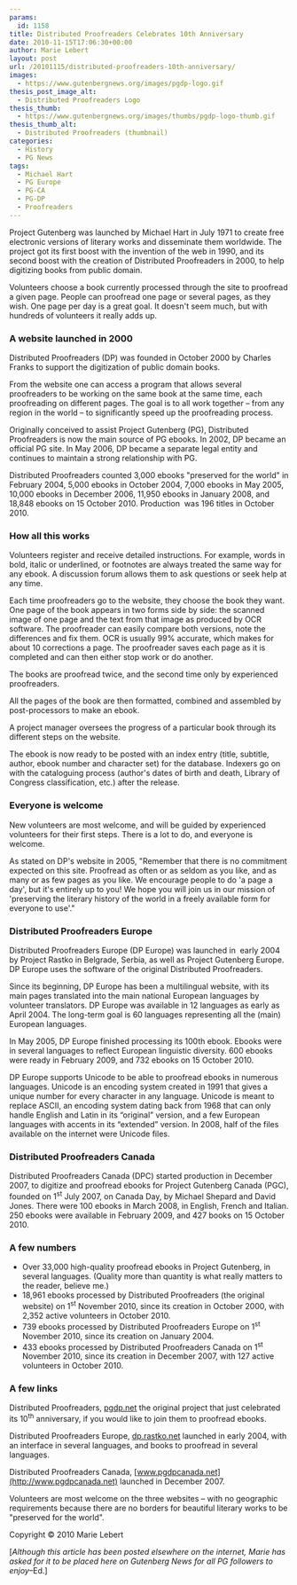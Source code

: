 ```yaml
---
params:
  id: 1158
title: Distributed Proofreaders Celebrates 10th Anniversary
date: 2010-11-15T17:06:30+00:00
author: Marie Lebert
layout: post
url: /20101115/distributed-proofreaders-10th-anniversary/
images:
  - https://www.gutenbergnews.org/images/pgdp-logo.gif
thesis_post_image_alt:
  - Distributed Proofreaders Logo
thesis_thumb:
  - https://www.gutenbergnews.org/images/thumbs/pgdp-logo-thumb.gif
thesis_thumb_alt:
  - Distributed Proofreaders (thumbnail)
categories:
  - History
  - PG News
tags:
  - Michael Hart
  - PG Europe
  - PG-CA
  - PG-DP
  - Proofreaders
---
```

Project Gutenberg was launched by Michael Hart in July 1971 to create free electronic versions of literary works and disseminate them worldwide. The project got its first boost with the invention of the web in 1990, and its second boost with the creation of Distributed Proofreaders in 2000, to help digitizing books from public domain.

Volunteers choose a book currently processed through the site to proofread a given page. People can proofread one page or several pages, as they wish. One page per day is a great goal. It doesn't seem much, but with hundreds of volunteers it really adds up.

### A website launched in 2000

Distributed Proofreaders (DP) was founded in October 2000 by Charles Franks to support the digitization of public domain books.

From the website one can access a program that allows several proofreaders to be working on the same book at the same time, each proofreading on different pages. The goal is to all work together – from any region in the world – to significantly speed up the proofreading process.

Originally conceived to assist Project Gutenberg (PG), Distributed Proofreaders is now the main source of PG ebooks. In 2002, DP became an official PG site. In May 2006, DP became a separate legal entity and continues to maintain a strong relationship with PG.

<!--more-->Distributed Proofreaders counted 3,000 ebooks "preserved for the world" in February 2004, 5,000 ebooks in October 2004, 7,000 ebooks in May 2005, 10,000 ebooks in December 2006, 11,950 ebooks in January 2008, and 18,848 ebooks on 15 October 2010. Production  was 196 titles in October 2010.

### How all this works

Volunteers register and receive detailed instructions. For example, words in bold, italic or underlined, or footnotes are always treated the same way for any ebook. A discussion forum allows them to ask questions or seek help at any time.

Each time proofreaders go to the website, they choose the book they want. One page of the book appears in two forms side by side: the scanned image of one page and the text from that image as produced by OCR software. The proofreader can easily compare both versions, note the differences and fix them. OCR is usually 99% accurate, which makes for about 10 corrections a page. The proofreader saves each page as it is completed and can then either stop work or do another.

The books are proofread twice, and the second time only by experienced proofreaders.

All the pages of the book are then formatted, combined and assembled by post-processors to make an ebook.

A project manager oversees the progress of a particular book through its different steps on the website.

The ebook is now ready to be posted with an index entry (title, subtitle, author, ebook number and character set) for the database. Indexers go on with the cataloguing process (author's dates of birth and death, Library of Congress classification, etc.) after the release.

### Everyone is welcome

New volunteers are most welcome, and will be guided by experienced volunteers for their first steps. There is a lot to do, and everyone is welcome.

As stated on DP's website in 2005, "Remember that there is no commitment expected on this site. Proofread as often or as seldom as you like, and as many or as few pages as you like. We encourage people to do 'a page a day', but it's entirely up to you! We hope you will join us in our mission of 'preserving the literary history of the world in a freely available form for everyone to use'."

### Distributed Proofreaders Europe

Distributed Proofreaders Europe (DP Europe) was launched in  early 2004 by Project Rastko in Belgrade, Serbia, as well as Project Gutenberg Europe. DP Europe uses the software of the original Distributed Proofreaders.

Since its beginning, DP Europe has been a multilingual website, with its main pages translated into the main national European languages by volunteer translators. DP Europe was available in 12 languages as early as April 2004. The long-term goal is 60 languages representing all the (main) European languages.

In May 2005, DP Europe finished processing its 100th ebook. Ebooks were in several languages to reflect European linguistic diversity. 600 ebooks were ready in February 2009, and 732 ebooks on 15 October 2010.

DP Europe supports Unicode to be able to proofread ebooks in numerous languages. Unicode is an encoding system created in 1991 that gives a unique number for every character in any language. Unicode is meant to replace ASCII, an encoding system dating back from 1968 that can only handle English and Latin in its “original” version, and a few European languages with accents in its “extended” version. In 2008, half of the files available on the internet were Unicode files.

### Distributed Proofreaders Canada

Distributed Proofreaders Canada (DPC) started production in December 2007, to digitize and proofread ebooks for Project Gutenberg Canada (PGC), founded on 1<sup>st</sup> July 2007, on Canada Day, by Michael Shepard and David Jones. There were 100 ebooks in March 2008, in English, French and Italian. 250 ebooks were available in February 2009, and 427 books on 15 October 2010.

### A few numbers

  * Over 33,000 high-quality proofread ebooks in Project Gutenberg, in several languages. (Quality more than quantity is what really matters to the reader, believe me.)
  * 18,961 ebooks processed by Distributed Proofreaders (the original website) on 1<sup>st</sup> November 2010, since its creation in October 2000, with 2,352 active volunteers in October 2010.
  * 739 ebooks processed by Distributed Proofreaders Europe on 1<sup>st</sup> November 2010, since its creation on January 2004.
  * 433 ebooks processed by Distributed Proofreaders Canada on 1<sup>st</sup> November 2010, since its creation in December 2007, with 127 active volunteers in October 2010.

### A few links

Distributed Proofreaders, [pgdp.net](http://www.pgdp.net) the original project that just celebrated its 10<sup>th</sup> anniversary, if you would like to join them to proofread ebooks.

Distributed Proofreaders Europe, [dp.rastko.net](http://dp.rastko.net) launched in early 2004, with an interface in several languages, and books to proofread in several languages.

Distributed Proofreaders Canada, [www.pgdpcanada.net](http://www.pgdpcanada.net) launched in December 2007.

Volunteers are most welcome on the three websites – with no geographic requirements because there are no borders for beautiful literary works to be "preserved for the world".

Copyright © 2010 Marie Lebert

[_Although this article has been posted elsewhere on the internet, Marie has asked for it to be placed here on Gutenberg News for all PG followers to enjoy_–Ed.]
